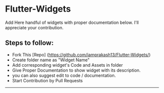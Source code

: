 # Flutter-Widgets
Add Here handful of widgets with proper documentation below. I'll appreciate your contribution.

## Steps to follow:
* Fork This [Repo] (https://github.com/iamprakash13/Flutter-Widgets/)
* Create folder name as "Widget Name"
* Add corresponding widget's Code and Assets in folder 
* Give Proper Documentation to show widget with its description.
* you can also suggest edit to code / documentation.
* Start Contribution by Pull Requests
______
